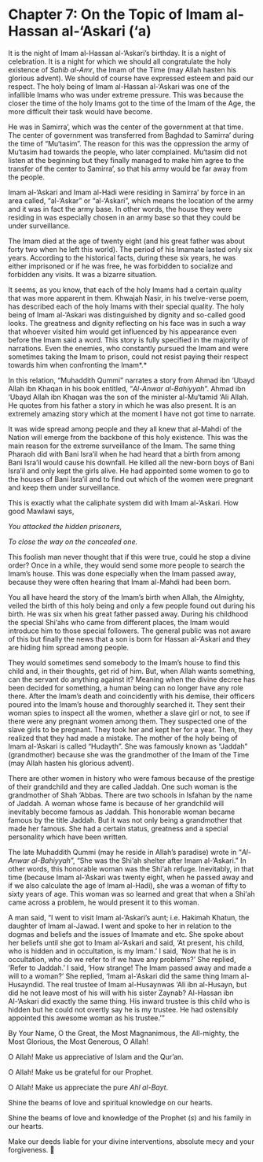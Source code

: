Chapter 7: On the Topic of Imam al-Hassan al-‘Askari (‘a)
=========================================================

It is the night of Imam al-Hassan al-‘Askari’s birthday. It is a night
of celebration. It is a night for which we should all congratulate the
holy existence of *Sahib al-Amr*, the Imam of the Time (may Allah hasten
his glorious advent). We should of course have expressed esteem and paid
our respect. The holy being of Imam al-Hassan al-‘Askari was one of the
infallible Imams who was under extreme pressure. This was because the
closer the time of the holy Imams got to the time of the Imam of the
Age, the more difficult their task would have become.

He was in Samirra’, which was the center of the government at that time.
The center of government was transferred from Baghdad to Samirra’ during
the time of “Mu‘tasim”. The reason for this was the oppression the army
of Mu‘tasim had towards the people, who later complained. Mu‘tasim did
not listen at the beginning but they finally managed to make him agree
to the transfer of the center to Samirra’, so that his army would be far
away from the people.

Imam al-‘Askari and Imam al-Hadi were residing in Samirra’ by force in
an area called, “al-‘Askar” or “al-‘Askari”, which means the location of
the army and it was in fact the army base. In other words, the house
they were residing in was especially chosen in an army base so that they
could be under surveillance.

The Imam died at the age of twenty eight (and his great father was about
forty two when he left this world). The period of his Imamate lasted
only six years. According to the historical facts, during these six
years, he was either imprisoned or if he was free, he was forbidden to
socialize and forbidden any visits. It was a bizarre situation.

It seems, as you know, that each of the holy Imams had a certain quality
that was more apparent in them. Khwajah Nasir, in his twelve-verse poem,
has described each of the holy Imams with their special quality. The
holy being of Imam al-‘Askari was distinguished by dignity and so-called
good looks. The greatness and dignity reflecting on his face was in such
a way that whoever visited him would get influenced by his appearance
even before the Imam said a word. This story is fully specified in the
majority of narrations. Even the enemies, who constantly pursued the
Imam and were sometimes taking the Imam to prison, could not resist
paying their respect towards him when confronting the Imam*.*

In this relation, “Muhaddith Qummi” narrates a story from Ahmad ibn
‘Ubayd Allah ibn Khaqan in his book entitled, “*Al-Anwar al-Bahiyyah*”.
Ahmad ibn ‘Ubayd Allah ibn Khaqan was the son of the minister
al-Mu‘tamid ‘Ali Allah. He quotes from his father a story in which he
was also present. It is an extremely amazing story which at the moment I
have not got time to narrate.

It was wide spread among people and they all knew that al-Mahdi of the
Nation will emerge from the backbone of this holy existence. This was
the main reason for the extreme surveillance of the Imam. The same thing
Pharaoh did with Bani Isra’il when he had heard that a birth from among
Bani Isra’il would cause his downfall. He killed all the new-born boys
of Bani Isra’il and only kept the girls alive. He had appointed some
women to go to the houses of Bani Isra’il and to find out which of the
women were pregnant and keep them under surveillance.

This is exactly what the caliphate system did with Imam al-‘Askari. How
good Mawlawi says,

*You attacked the hidden prisoners,*

*To close the way on the concealed one.*

This foolish man never thought that if this were true, could he stop a
divine order? Once in a while, they would send some more people to
search the Imam’s house. This was done especially when the Imam passed
away, because they were often hearing that Imam al-Mahdi had been born.

You all have heard the story of the Imam’s birth when Allah, the
Almighty, veiled the birth of this holy being and only a few people
found out during his birth. He was six when his great father passed
away. During his childhood the special Shi‘ahs who came from different
places, the Imam would introduce him to those special followers. The
general public was not aware of this but finally the news that a son is
born for Hassan al-‘Askari and they are hiding him spread among people.

They would sometimes send somebody to the Imam’s house to find this
child and, in their thoughts, get rid of him. But, when Allah wants
something, can the servant do anything against it? Meaning when the
divine decree has been decided for something, a human being can no
longer have any role there. After the Imam’s death and coincidently with
his demise, their officers poured into the Imam’s house and thoroughly
searched it. They sent their woman spies to inspect all the women,
whether a slave girl or not, to see if there were any pregnant women
among them. They suspected one of the slave girls to be pregnant. They
took her and kept her for a year. Then, they realized that they had made
a mistake. The mother of the holy being of Imam al-‘Askari is called
“Hudayth”. She was famously known as “Jaddah” (grandmother) because she
was the grandmother of the Imam of the Time (may Allah hasten his
glorious advent).

There are other women in history who were famous because of the prestige
of their grandchild and they are called Jaddah. One such woman is the
grandmother of Shah ‘Abbas. There are two schools in Isfahan by the name
of Jaddah. A woman whose fame is because of her grandchild will
inevitably become famous as Jaddah. This honorable woman became famous
by the title Jaddah. But it was not only being a grandmother that made
her famous. She had a certain status, greatness and a special
personality which have been written.

The late Muhaddith Qummi (may he reside in Allah’s paradise) wrote in
“*Al-Anwar al-Bahiyyah*”, “She was the Shi‘ah shelter after Imam
al-‘Askari.” In other words, this honorable woman was the Shi‘ah refuge.
Inevitably, in that time (because Imam al-‘Askari was twenty eight, when
he passed away and if we also calculate the age of Imam al-Hadi), she
was a woman of fifty to sixty years of age. This woman was so learned
and great that when a Shi‘ah came across a problem, he would present it
to this woman.

A man said, “I went to visit Imam al-‘Askari’s aunt; i.e. Hakimah
Khatun, the daughter of Imam al-Jawad. I went and spoke to her in
relation to the dogmas and beliefs and the issues of Imamate and etc.
She spoke about her beliefs until she got to Imam al-‘Askari and said,
‘At present, his child, who is hidden and in occultation, is my Imam.’ I
said, ‘Now that he is in occultation, who do we refer to if we have any
problems?’ She replied, ‘Refer to Jaddah.’ I said, ‘How strange! The
Imam passed away and made a will to a woman?’ She replied, ‘Imam
al-‘Askari did the same thing Imam al-Husayndid. The real trustee of
Imam al-Husaynwas ‘Ali ibn al-Husayn, but did he not leave most of his
will with his sister Zaynab? Al-Hassan ibn Al-‘Askari did exactly the
same thing. His inward trustee is this child who is hidden but he could
not overtly say he is my trustee. He had ostensibly appointed this
awesome woman as his trustee.’”

By Your Name, O the Great, the Most Magnanimous, the All-mighty, the
Most Glorious, the Most Generous, O Allah!

O Allah! Make us appreciative of Islam and the Qur’an.

O Allah! Make us be grateful for our Prophet.

O Allah! Make us appreciate the pure *Ahl al-Bayt*.

Shine the beams of love and spiritual knowledge on our hearts.

Shine the beams of love and knowledge of the Prophet (*s*) and his
family in our hearts.

Make our deeds liable for your divine interventions, absolute mecy and
your forgiveness. 


